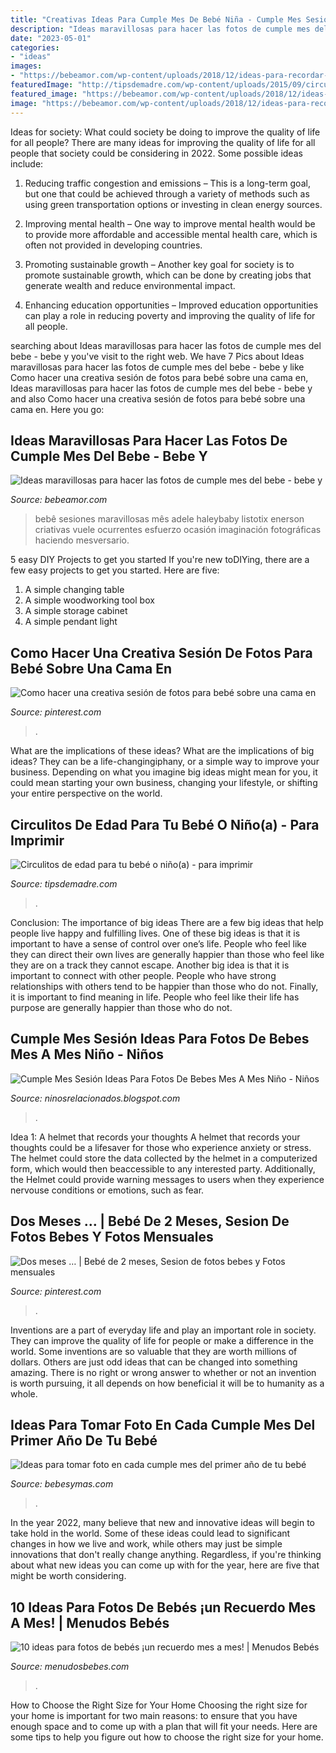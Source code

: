 ```yaml
---
title: "Creativas Ideas Para Cumple Mes De Bebé Niña - Cumple Mes Sesión Ideas Para Fotos De Bebes Mes A Mes Niño"
description: "Ideas maravillosas para hacer las fotos de cumple mes del bebe"
date: "2023-05-01"
categories:
- "ideas"
images:
- "https://bebeamor.com/wp-content/uploads/2018/12/ideas-para-recordar-cumple-mes-bebe-300x300.jpg"
featuredImage: "http://tipsdemadre.com/wp-content/uploads/2015/09/circulo_nina01_ano.jpg"
featured_image: "https://bebeamor.com/wp-content/uploads/2018/12/ideas-para-recordar-cumple-mes-bebe-300x300.jpg"
image: "https://bebeamor.com/wp-content/uploads/2018/12/ideas-para-recordar-cumple-mes-bebe-300x300.jpg"
---
```



Ideas for society: What could society be doing to improve the quality of life for all people?
There are many ideas for improving the quality of life for all people that society could be considering in 2022. Some possible ideas include: 
1. Reducing traffic congestion and emissions – This is a long-term goal, but one that could be achieved through a variety of methods such as using green transportation options or investing in clean energy sources. 

2. Improving mental health – One way to improve mental health would be to provide more affordable and accessible mental health care, which is often not provided in developing countries. 

3. Promoting sustainable growth – Another key goal for society is to promote sustainable growth, which can be done by creating jobs that generate wealth and reduce environmental impact. 

4. Enhancing education opportunities – Improved education opportunities can play a role in reducing poverty and improving the quality of life for all people. 


	

		
searching about Ideas maravillosas para hacer las fotos de cumple mes del bebe - bebe y you've visit to the right web. We have 7 Pics about Ideas maravillosas para hacer las fotos de cumple mes del bebe - bebe y like Como hacer una creativa sesión de fotos para bebé sobre una cama en, Ideas maravillosas para hacer las fotos de cumple mes del bebe - bebe y and also Como hacer una creativa sesión de fotos para bebé sobre una cama en. Here you go:
		
    
## Ideas Maravillosas Para Hacer Las Fotos De Cumple Mes Del Bebe - Bebe Y

<img loading=lazy src="https://bebeamor.com/wp-content/uploads/2018/12/ideas-para-recordar-cumple-mes-bebe-300x300.jpg" onerror="this.onerror=null;this.src='https://tse1.mm.bing.net/th?id=OIP.g5elzll10bWYGdWt5IMxhQAAAA&amp;pid=15.1';" alt="Ideas maravillosas para hacer las fotos de cumple mes del bebe - bebe y">

_Source: bebeamor.com_

>bebê sesiones maravillosas mês adele haleybaby listotix enerson criativas vuele ocurrentes esfuerzo ocasión imaginación fotográficas haciendo mesversario. 

	

5 easy DIY Projects to get you started
If you're new toDIYing, there are a few easy projects to get you started. Here are five: 
1. A simple changing table 
2. A simple woodworking tool box 
3. A simple storage cabinet 
4. A simple pendant light 

    
## Como Hacer Una Creativa Sesión De Fotos Para Bebé Sobre Una Cama En

<img loading=lazy src="https://i.pinimg.com/originals/b7/ea/79/b7ea795370df9757af3ab8710f654562.jpg" onerror="this.onerror=null;this.src='https://tse2.mm.bing.net/th?id=OIP.a7WFNCBm_JaoM0mRhzUjoQHaIe&amp;pid=15.1';" alt="Como hacer una creativa sesión de fotos para bebé sobre una cama en">

_Source: pinterest.com_

>. 

	

What are the implications of these ideas?
What are the implications of big ideas? They can be a life-changingiphany, or a simple way to improve your business. Depending on what you imagine big ideas might mean for you, it could mean starting your own business, changing your lifestyle, or shifting your entire perspective on the world.

    
## Circulitos De Edad Para Tu Bebé O Niño(a) - Para Imprimir

<img loading=lazy src="http://tipsdemadre.com/wp-content/uploads/2015/09/circulo_nina01_ano.jpg" onerror="this.onerror=null;this.src='https://tse3.mm.bing.net/th?id=OIP.zAeCJWxQhPXgjwlXMwpD-gHaJl&amp;pid=15.1';" alt="Circulitos de edad para tu bebé o niño(a) - para imprimir">

_Source: tipsdemadre.com_

>. 

	

Conclusion: The importance of big ideas
There are a few big ideas that help people live happy and fulfilling lives. One of these big ideas is that it is important to have a sense of control over one’s life. People who feel like they can direct their own lives are generally happier than those who feel like they are on a track they cannot escape. Another big idea is that it is important to connect with other people. People who have strong relationships with others tend to be happier than those who do not. Finally, it is important to find meaning in life. People who feel like their life has purpose are generally happier than those who do not.

    
## Cumple Mes Sesión Ideas Para Fotos De Bebes Mes A Mes Niño - Niños

<img loading=lazy src="https://3.bp.blogspot.com/-A4C2xQk0Xyo/WxRBo4v36oI/AAAAAAAA4q0/zqQe5L5eSko_pONc46fj45Dvzsx0w0UFwCLcBGAs/s1600/ideas-para-tomar-fotos-a-tu-bebe-cumple-mes14.jpg" onerror="this.onerror=null;this.src='https://tse1.mm.bing.net/th?id=OIP.l3oGPPNBRTLi3tUT1RBeIgHaLN&amp;pid=15.1';" alt="Cumple Mes Sesión Ideas Para Fotos De Bebes Mes A Mes Niño - Niños">

_Source: ninosrelacionados.blogspot.com_

>. 

	

Idea 1: A helmet that records your thoughts
A helmet that records your thoughts could be a lifesaver for those who experience anxiety or stress. The helmet could store the data collected by the helmet in a computerized form, which would then beaccessible to any interested party. Additionally, the Helmet could provide warning messages to users when they experience nervouse conditions or emotions, such as fear.

    
## Dos Meses … | Bebé De 2 Meses, Sesion De Fotos Bebes Y Fotos Mensuales

<img loading=lazy src="https://i.pinimg.com/originals/26/15/1b/26151bc002ab777a281562517f5c7e32.jpg" onerror="this.onerror=null;this.src='https://tse1.mm.bing.net/th?id=OIP.moQShvdOmNpN93wOEf4-vAHaHa&amp;pid=15.1';" alt="Dos meses … | Bebé de 2 meses, Sesion de fotos bebes y Fotos mensuales">

_Source: pinterest.com_

>. 

	

Inventions are a part of everyday life and play an important role in society. They can improve the quality of life for people or make a difference in the world. Some inventions are so valuable that they are worth millions of dollars. Others are just odd ideas that can be changed into something amazing. There is no right or wrong answer to whether or not an invention is worth pursuing, it all depends on how beneficial it will be to humanity as a whole.

    
## Ideas Para Tomar Foto En Cada Cumple Mes Del Primer Año De Tu Bebé

<img loading=lazy src="https://i.blogs.es/c8dd44/foto-mes-bebe/1366_2000.png" onerror="this.onerror=null;this.src='https://tse2.mm.bing.net/th?id=OIP.LnDmCyTnN09cVrVhCPw3SgHaE0&amp;pid=15.1';" alt="Ideas para tomar foto en cada cumple mes del primer año de tu bebé">

_Source: bebesymas.com_

>. 

	

In the year 2022, many believe that new and innovative ideas will begin to take hold in the world. Some of these ideas could lead to significant changes in how we live and work, while others may just be simple innovations that don't really change anything. Regardless, if you're thinking about what new ideas you can come up with for the year, here are five that might be worth considering.

    
## 10 Ideas Para Fotos De Bebés ¡un Recuerdo Mes A Mes! | Menudos Bebés

<img loading=lazy src="https://menudosbebes.com/wp-content/uploads/2016/10/fotos-de-bebes-mes-a-mes-11.jpg" onerror="this.onerror=null;this.src='https://tse2.mm.bing.net/th?id=OIP.0hiv_ZIj9R9LigzxrWozmgHaLB&amp;pid=15.1';" alt="10 ideas para fotos de bebés ¡un recuerdo mes a mes! | Menudos Bebés">

_Source: menudosbebes.com_

>. 

	

How to Choose the Right Size for Your Home
Choosing the right size for your home is important for two main reasons: to ensure that you have enough space and to come up with a plan that will fit your needs. Here are some tips to help you figure out how to choose the right size for your home.

